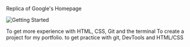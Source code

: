 Replica of Google's Homepage

![Getting Started](/Users/emmamcardle/programming_projects/google-replica/images/homepage_screenshot.png)






To get more experience with HTML, CSS, Git and the terminal
To create a project for my portfolio.
to get practice with git, DevTools and HTML/CSS